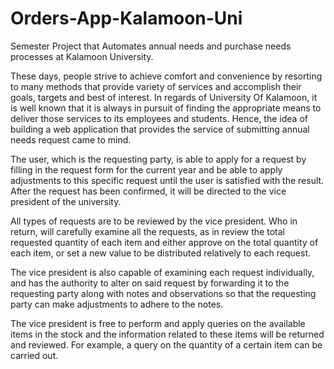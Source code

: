 # Orders-App-Kalamoon-Uni
Semester Project that Automates annual needs and purchase needs processes at Kalamoon University.

These days, people strive to achieve comfort and convenience by resorting to many methods that provide variety of services and accomplish their goals, targets and best of interest. In regards of University Of Kalamoon, it is well known that it is always in pursuit of finding the appropriate means to deliver those services to its employees and students. Hence, the idea of building a web application that provides the service of submitting annual needs request came to mind.
  
 The user, which is the requesting party, is able to apply for a request by filling in the request form for the current year and be able to apply adjustments to this specific request until the user is satisfied with the result. After the request has been confirmed, it will be directed to the vice president of the university.
 
 All types of requests are to be reviewed by the vice president. Who in return, will carefully examine all the requests, as in review the total requested quantity of each item and either approve on the total quantity of each item, or set a new value to be distributed relatively to each request.
 
 The vice president is also capable of examining each request individually, and has the authority to alter on said request by forwarding it to the requesting party along with notes and observations so that the requesting party can make adjustments to adhere to the notes.
 
 The vice president is free to perform and apply queries on the available items in the stock and the information related to these items will be returned and reviewed. For example, a query on the quantity of a certain item can be carried out. 
